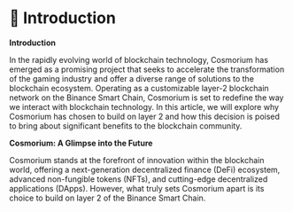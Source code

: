

# 📃 Introduction

**Introduction**

In the rapidly evolving world of blockchain technology, Cosmorium has emerged as a promising project that seeks to accelerate the transformation of the gaming industry and offer a diverse range of solutions to the blockchain ecosystem. Operating as a customizable layer-2 blockchain network on the Binance Smart Chain, Cosmorium is set to redefine the way we interact with blockchain technology. In this article, we will explore why Cosmorium has chosen to build on layer 2 and how this decision is poised to bring about significant benefits to the blockchain community.

**Cosmorium: A Glimpse into the Future**

Cosmorium stands at the forefront of innovation within the blockchain world, offering a next-generation decentralized finance (DeFi) ecosystem, advanced non-fungible tokens (NFTs), and cutting-edge decentralized applications (DApps). However, what truly sets Cosmorium apart is its choice to build on layer 2 of the Binance Smart Chain.
